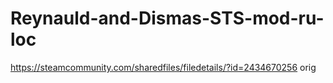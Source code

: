 # Reynauld-and-Dismas-STS-mod-ru-loc
https://steamcommunity.com/sharedfiles/filedetails/?id=2434670256 orig
